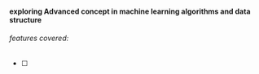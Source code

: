 #### exploring Advanced concept in machine learning algorithms and data structure

###### features covered:
- [ ]
